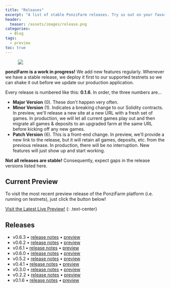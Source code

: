 ```yaml
---
title: "Releases"
excerpt: "A list of stable PonziFarm releases. Try us out on your favorite testnet!"
header:
  teaser: /assets/images/release.png
categories:
  - Blog
tags:
  - preview
toc: true
---
```


<figure class="align-left" style="margin-top: 10px; margin-bottom: 10px; width: 150px;">
    <img src="{{ site.url }}{{ site.baseurl }}/assets/images/release.png">
</figure>

**ponziFarm is a work in progress!** We add new features regularly. Whenever we have a stable release, we deploy it first to our supported testnets so we can shake it out before we update our production application.

Every release is numbered like this: **0.1.6**. In order, the three numbers are...

- **Major Version** (0). These don't happen very often.
- **Minor Version** (1). Indicates a breaking change to our Solidity contracts. In preview, we'll release a new site at a new URL with a fresh set of games. In production, we will let all current games play out and then migrate all games & deposits to an upgraded farm at the same URL before kicking off any new games.
- **Patch Version** (6). This is a front-end change. In preview, we'll provide a new link to the release, but it will retain all games, deposits, etc. from the previous release. In production, there will be no interruption. New features will just show up and start working.

**Not all releases are stable!** Consequently, expect gaps in the release versions listed here.

## Current Preview

To visit the most recent preview release of the PonziFarm platform (i.e. running on testnets), just click the button below! 

<a class="btn btn--primary btn--large" href="https://preview.ponzifarm.com" target="blank">Visit the Latest Live Preview!</a>
{:  .text-center}

## Releases

* v0.6.3 • [release notes](/blog/release-0-6-3) • [preview](https://app-git-preview-0-6-3-ponzifarm.vercel.app/)
* v0.6.2 • [release notes](/blog/release-0-6-2) • [preview](https://app-git-preview-0-6-2-ponzifarm.vercel.app/)
* v0.6.1 • [release notes](/blog/release-0-6-1) • [preview](https://app-git-preview-0-6-1-ponzifarm.vercel.app/)
* v0.6.0 • [release notes](/blog/release-0-6-0) • [preview](https://app-git-preview-0-6-0-ponzifarm.vercel.app/)
* v0.5.2 • [release notes](/blog/release-0-5-2) • [preview](https://app-git-preview-0-5-2-ponzifarm.vercel.app/)
* v0.4.1 • [release notes](/blog/release-0-4-1) • [preview](https://app-git-preview-0-4-1-ponzifarm.vercel.app/)
* v0.3.0 • [release notes](/blog/release-0-3-0) • [preview](https://app-git-preview-0-3-0-ponzifarm.vercel.app/)
* v0.2.2 • [release notes](/blog/release-0-2-2) • [preview](https://app-git-preview-0-2-2-ponzifarm.vercel.app/)
* v0.1.6 • [release notes](/blog/release-0-1-6) • [preview](https://app-git-preview-0-1-6-ponzifarm.vercel.app/)
